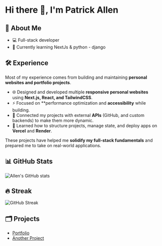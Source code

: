 # Hi there 👋, I'm Patrick Allen 

## 🚀 About Me
- 💻 Full-stack developer
- 🌱 Currently learning NextJs & python - django

## 🛠️ Experience  
Most of my experience comes from building and maintaining **personal websites and portfolio projects**.  
- 🌐 Designed and developed multiple **responsive personal websites** using **Next.js, React, and TailwindCSS**.  
- ⚡ Focused on **performance optimization and **accessibility** while building.  
- 🔗 Connected my projects with external **APIs** (GitHub, and custom backends) to make them more dynamic.  
- 🚀 Learned how to structure projects, manage state, and deploy apps on **Vercel** and **Render**.  

These projects have helped me **solidify my full-stack fundamentals** and prepared me to take on real-world applications.  


## 📊 GitHub Stats
![Allen's GitHub stats](https://github-readme-stats.vercel.app/api?username=allenpt221&show_icons=true&theme=tokyonight)

## 🔥 Streak
![GitHub Streak](https://streak-stats.demolab.com/?user=allenpt221&theme=tokyonight)

## 🗂️ Projects
- [Portfolio](allenpt.vercel.app)
- [Another Project](#)

